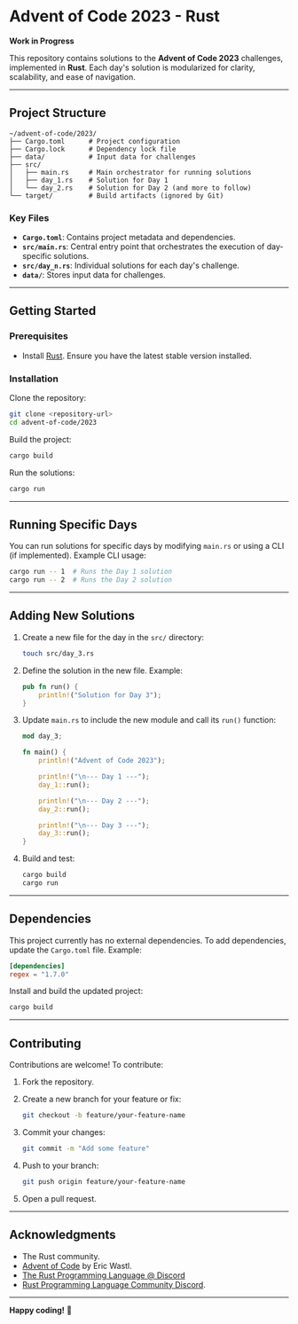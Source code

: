 # Advent of Code 2023 - Rust

**Work in Progress**

This repository contains solutions to the **Advent of Code 2023** challenges, implemented in **Rust**. Each day's solution is modularized for clarity, scalability, and ease of navigation.

---

## Project Structure

```plaintext
~/advent-of-code/2023/
├── Cargo.toml      # Project configuration
├── Cargo.lock      # Dependency lock file
├── data/           # Input data for challenges
├── src/
│   ├── main.rs     # Main orchestrator for running solutions
│   ├── day_1.rs    # Solution for Day 1
│   └── day_2.rs    # Solution for Day 2 (and more to follow)
└── target/         # Build artifacts (ignored by Git)
```

### Key Files
- **`Cargo.toml`**: Contains project metadata and dependencies.
- **`src/main.rs`**: Central entry point that orchestrates the execution of day-specific solutions.
- **`src/day_n.rs`**: Individual solutions for each day's challenge.
- **`data/`**: Stores input data for challenges.

---

## Getting Started

### Prerequisites
- Install [Rust](https://www.rust-lang.org/). Ensure you have the latest stable version installed.

### Installation

Clone the repository:

```bash
git clone <repository-url>
cd advent-of-code/2023
```

Build the project:

```bash
cargo build
```

Run the solutions:

```bash
cargo run
```

---

## Running Specific Days

You can run solutions for specific days by modifying `main.rs` or using a CLI (if implemented). Example CLI usage:

```bash
cargo run -- 1  # Runs the Day 1 solution
cargo run -- 2  # Runs the Day 2 solution
```

---

## Adding New Solutions

1. Create a new file for the day in the `src/` directory:
   
   ```bash
   touch src/day_3.rs
   ```

2. Define the solution in the new file. Example:

   ```rust
   pub fn run() {
       println!("Solution for Day 3");
   }
   ```

3. Update `main.rs` to include the new module and call its `run()` function:

   ```rust
   mod day_3;

   fn main() {
       println!("Advent of Code 2023");

       println!("\n--- Day 1 ---");
       day_1::run();

       println!("\n--- Day 2 ---");
       day_2::run();

       println!("\n--- Day 3 ---");
       day_3::run();
   }
   ```

4. Build and test:

   ```bash
   cargo build
   cargo run
   ```

---

## Dependencies

This project currently has no external dependencies. To add dependencies, update the `Cargo.toml` file. Example:

```toml
[dependencies]
regex = "1.7.0"
```

Install and build the updated project:

```bash
cargo build
```

---

## Contributing

Contributions are welcome! To contribute:

1. Fork the repository.
2. Create a new branch for your feature or fix:
   
   ```bash
   git checkout -b feature/your-feature-name
   ```

3. Commit your changes:

   ```bash
   git commit -m "Add some feature"
   ```

4. Push to your branch:

   ```bash
   git push origin feature/your-feature-name
   ```

5. Open a pull request.

---

## Acknowledgments

- The Rust community.
- [Advent of Code](https://adventofcode.com/) by Eric Wastl.
- [The Rust Programming Language @ Discord](https://discord.gg/Aa8N6py6sQ)
- [Rust Programming Language Community Discord](https://discord.gg/rust-lang-community).

---

**Happy coding!** 🎄
